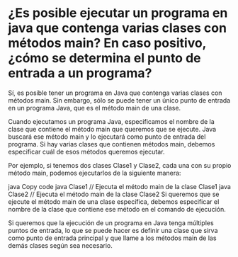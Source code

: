 # ¿Es posible ejecutar un programa en java que contenga varias clases con métodos main? En caso positivo, ¿cómo se determina el punto de entrada a un programa?
Sí, es posible tener un programa en Java que contenga varias clases con métodos main. Sin embargo, sólo se puede tener un único punto de entrada en un programa Java, que es el método main de una clase.

Cuando ejecutamos un programa Java, especificamos el nombre de la clase que contiene el método main que queremos que se ejecute. Java buscará ese método main y lo ejecutará como punto de entrada del programa. Si hay varias clases que contienen métodos main, debemos especificar cuál de esos métodos queremos ejecutar.

Por ejemplo, si tenemos dos clases Clase1 y Clase2, cada una con su propio método main, podemos ejecutarlos de la siguiente manera:

java
Copy code
java Clase1 // Ejecuta el método main de la clase Clase1
java Clase2 // Ejecuta el método main de la clase Clase2
Si queremos que se ejecute el método main de una clase específica, debemos especificar el nombre de la clase que contiene ese método en el comando de ejecución.

Si queremos que la ejecución de un programa en Java tenga múltiples puntos de entrada, lo que se puede hacer es definir una clase que sirva como punto de entrada principal y que llame a los métodos main de las demás clases según sea necesario.